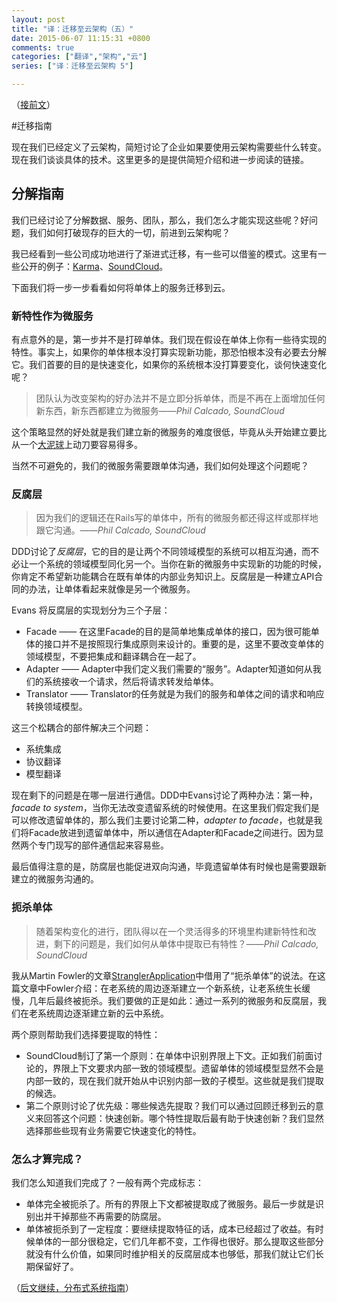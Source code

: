 ```yaml
---
layout: post
title: "译：迁移至云架构（五）"
date: 2015-06-07 11:15:31 +0800
comments: true
categories: ["翻译","架构","云"]
series: ["译：迁移至云架构 5"]

---
```




（[接前文](/blog/2015/06/02/cloud4/)）


#迁移指南

现在我们已经定义了云架构，简短讨论了企业如果要使用云架构需要些什么转变。现在我们谈谈具体的技术。这里更多的是提供简短介绍和进一步阅读的链接。

<!--more-->


## 分解指南
我们已经讨论了分解数据、服务、团队，那么，我们怎么才能实现这些呢？好问题，我们如何打破现存的巨大的一切，前进到云架构呢？

我已经看到一些公司成功地进行了渐进式迁移，有一些可以借鉴的模式。这里有一些公开的例子：[Karma](https://blog.yourkarma.com/building-microservices-at-karma)、[SoundCloud](https://developers.soundcloud.com/blog/building-products-at-soundcloud-part-1-dealing-with-the-monolith)。

下面我们将一步一步看看如何将单体上的服务迁移到云。


### 新特性作为微服务

有点意外的是，第一步并不是打碎单体。我们现在假设在单体上你有一些待实现的特性。事实上，如果你的单体根本没打算实现新功能，那恐怕根本没有必要去分解它。我们首要的目的是快速变化，如果你的系统根本没打算要变化，谈何快速变化呢？

> 团队认为改变架构的好办法并不是立即分拆单体，而是不再在上面增加任何新东西，新东西都建立为微服务——*Phil Calcado, SoundCloud*

这个策略显然的好处就是我们建立新的微服务的难度很低，毕竟从头开始建立要比从一个[大泥球](http://www.laputan.org/mud/)上动刀要容易得多。

当然不可避免的，我们的微服务需要跟单体沟通，我们如何处理这个问题呢？

### 反腐层
> 因为我们的逻辑还在Rails写的单体中，所有的微服务都还得这样或那样地跟它沟通。——*Phil Calcado, SoundCloud*

DDD讨论了*反腐层*，它的目的是让两个不同领域模型的系统可以相互沟通，而不必让一个系统的领域模型同化另一个。当你在新的微服务中实现新的功能的时候，你肯定不希望新功能耦合在既有单体的内部业务知识上。反腐层是一种建立API合同的办法，让单体看起来就像是另一个微服务。

Evans 将反腐层的实现划分为三个子层：  

* Facade —— 在这里Facade的目的是简单地集成单体的接口，因为很可能单体的接口并不是按照现行集成原则来设计的。重要的是，这里不要改变单体的领域模型，不要把集成和翻译耦合在一起了。
* Adapter —— Adapter中我们定义我们需要的“服务”。Adapter知道如何从我们的系统接收一个请求，然后将请求转发给单体。
* Translator —— Translator的任务就是为我们的服务和单体之间的请求和响应转换领域模型。

这三个松耦合的部件解决三个问题：

* 系统集成
* 协议翻译
* 模型翻译

现在剩下的问题是在哪一层进行通信。DDD中Evans讨论了两种办法：第一种，*facade to system*，当你无法改变遗留系统的时候使用。在这里我们假定我们是可以修改遗留单体的，那么我们主要讨论第二种，*adapter to facade*，也就是我们将Facade放进到遗留单体中，所以通信在Adapter和Facade之间进行。因为显然两个专门现写的部件通信起来容易些。

最后值得注意的是，防腐层也能促进双向沟通，毕竟遗留单体有时候也是需要跟新建立的微服务沟通的。
### 扼杀单体
> 随着架构变化的进行，团队得以在一个灵活得多的环境里构建新特性和改进，剩下的问题是，我们如何从单体中提取已有特性？——*Phil Calcado, SoundCloud*

我从Martin Fowler的文章[StranglerApplication](http://www.martinfowler.com/bliki/StranglerApplication.html)中借用了“扼杀单体”的说法。在这篇文章中Fowler介绍：在老系统的周边逐渐建立一个新系统，让老系统生长缓慢，几年后最终被扼杀。我们要做的正是如此：通过一系列的微服务和反腐层，我们在老系统周边逐渐建立新的云中系统。

两个原则帮助我们选择要提取的特性：

* SoundCloud制订了第一个原则：在单体中识别界限上下文。正如我们前面讨论的，界限上下文要求内部一致的领域模型。遗留单体的领域模型显然不会是内部一致的，现在我们就开始从中识别内部一致的子模型。这些就是我们提取的候选。
* 第二个原则讨论了优先级：哪些候选先提取？我们可以通过回顾迁移到云的意义来回答这个问题：快速创新。哪个特性提取后最有助于快速创新？我们显然选择那些些现有业务需要它快速变化的特性。

### 怎么才算完成？

我们怎么知道我们完成了？一般有两个完成标志：  

* 单体完全被扼杀了。所有的界限上下文都被提取成了微服务。最后一步就是识别出并干掉那些不再需要的防腐层。
* 单体被扼杀到了一定程度：要继续提取特征的话，成本已经超过了收益。有时候单体的一部分很稳定，它们几年都不变，工作得也很好。那么提取这些部分就没有什么价值，如果同时维护相关的反腐层成本也够低，那我们就让它们长期保留好了。


（[后文继续，分布式系统指南](/blog/2015/06/07/cloud6/)）
